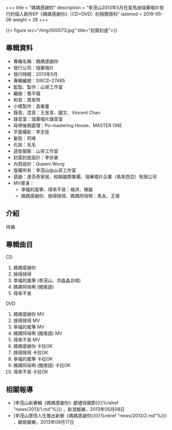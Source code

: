+++
title = "媽媽感謝你"
description = "李茂山2013年5月在星馬由瑞華唱片發行的個人創作EP《媽媽感謝你》（CD+DVD）的相關資料"
lastmod = 2019-05-06
weight = 28
+++

{{< figure src="/img/000073.jpg" title="封面封底">}}


## 專輯資料

* 專輯名稱：媽媽感謝你
* 發行公司：瑞華唱片
* 發行時間：2013年5月
* 專輯編號：SWCD-27485
* 監製、製作：山哥工作室
* 編曲：張平福
* 和音：周翠玲
* 小樣製作：袁雍量
* 錄音、混音：王昱享、國文、Vincent Chan
* 錄音室：瑞華唱片錄音室
* 母帶後期處理：Po-mastering House、MASTER ONE
* 平面攝影：李志佺
* 髮型：阿峰
* 化妝：毛毛
* 造型服裝：山哥工作室
* 封面封底設計：李亦豪
* 內頁設計：Queeni Wong
* 版權所有：李茂山@山哥工作室
* 感謝：達芬奇家居、柏聯國際集團、瑞華唱片企業（馬來西亞）有限公司
* MV導演：
  * 幸福的風箏、得來不易：梅洪、陳磊
  * 媽媽感謝你、捨得捨得、媽媽阿母啊：馬永、王靖


## 介紹

待補


## 專輯曲目

CD

1. 媽媽感謝你
2. 捨得捨得
3. 幸福的風箏 (李茂山、洪晶晶合唱)
4. 媽媽阿母啊 (閩南語)
5. 得來不易

DVD

1. 媽媽感謝你 MV
2. 捨得捨得 MV
3. 幸福的風箏 MV
4. 媽媽阿母啊 (閩南語) MV
5. 得來不易 MV
6. 媽媽感謝你 卡拉OK
7. 捨得捨得 卡拉OK
8. 幸福的風箏 卡拉OK
9. 媽媽阿母啊 (閩南語) 卡拉OK
10. 得來不易 卡拉OK

## 相關報導
* [李茂山新專輯《媽媽感謝你》獻禮母親節]({{%relref "news/2013/1.md"%}}) ，新浪娛樂，2013年05月08日
* [李茂山感悟人生推出新歌《媽媽感謝你》]({{%relref "news/2013/2.md"%}}) ，網易娛樂，2013年09月17日